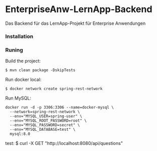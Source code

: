 # EnterpriseAnw-LernApp-Backend
Das Backend für das LernApp-Projekt für Enterprise Anwendungen

### Installation

### Runing

Build the project:
```
$ mvn clean package -DskipTests
```
Run docker local:
```
$ docker network create spring-rest-network
```
Run MySQL:
```
docker run -d -p 3306:3306 --name=docker-mysql \
  --network=spring-rest-network \
  --env="MYSQL_USER=spring-user" \
  --env="MYSQL_ROOT_PASSWORD=root" \
  --env="MYSQL_PASSWORD=secret" \
  --env="MYSQL_DATABASE=test" \
  mysql:8.0
  ```
  
test:
$ curl -X GET "http://localhost:8080/api/questions"
